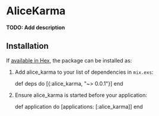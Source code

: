 # AliceKarma

**TODO: Add description**

## Installation

If [available in Hex](https://hex.pm/docs/publish), the package can be installed as:

  1. Add alice_karma to your list of dependencies in `mix.exs`:

        def deps do
          [{:alice_karma, "~> 0.0.1"}]
        end

  2. Ensure alice_karma is started before your application:

        def application do
          [applications: [:alice_karma]]
        end

